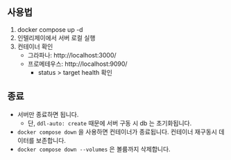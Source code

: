 ## 사용법
1. docker compose up -d
2. 인텔리제이에서 서버 로컬 실행
3. 컨테이너 확인
    - 그라파나: http://localhost:3000/
    - 프로메테우스: http://localhost:9090/
        - status > target health 확인

## 종료
- 서버만 종료하면 됩니다.
  - 단, `ddl-auto: create` 때문에 서버 구동 시 db 는 초기화됩니다.  
- `docker compose down` 을 사용하면 컨테이너가 종료됩니다. 컨테이너 재구동시 데이터를 보존합니다.
- `docker compose down --volumes` 은 볼륨까지 삭제합니다. 